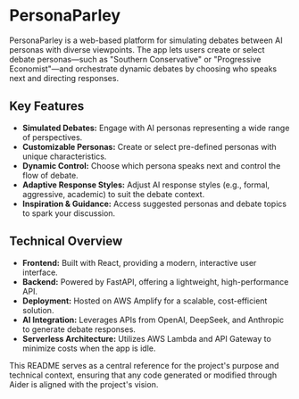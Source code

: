# PersonaParley

PersonaParley is a web-based platform for simulating debates between AI personas with diverse viewpoints. The app lets users create or select debate personas—such as "Southern Conservative" or "Progressive Economist"—and orchestrate dynamic debates by choosing who speaks next and directing responses.

## Key Features
- **Simulated Debates:** Engage with AI personas representing a wide range of perspectives.
- **Customizable Personas:** Create or select pre-defined personas with unique characteristics.
- **Dynamic Control:** Choose which persona speaks next and control the flow of debate.
- **Adaptive Response Styles:** Adjust AI response styles (e.g., formal, aggressive, academic) to suit the debate context.
- **Inspiration & Guidance:** Access suggested personas and debate topics to spark your discussion.

## Technical Overview
- **Frontend:** Built with React, providing a modern, interactive user interface.
- **Backend:** Powered by FastAPI, offering a lightweight, high-performance API.
- **Deployment:** Hosted on AWS Amplify for a scalable, cost-efficient solution.
- **AI Integration:** Leverages APIs from OpenAI, DeepSeek, and Anthropic to generate debate responses.
- **Serverless Architecture:** Utilizes AWS Lambda and API Gateway to minimize costs when the app is idle.

This README serves as a central reference for the project's purpose and technical context, ensuring that any code generated or modified through Aider is aligned with the project's vision.
